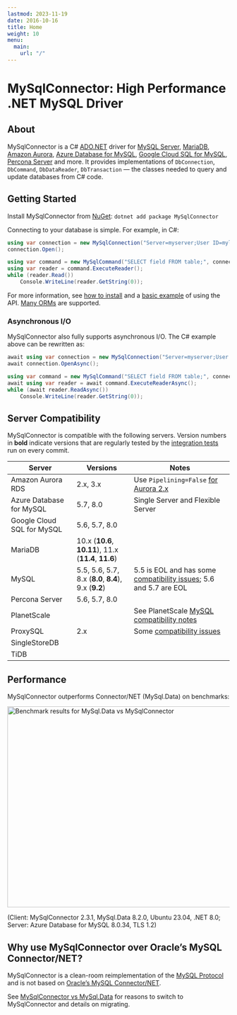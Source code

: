 ```yaml
---
lastmod: 2023-11-19
date: 2016-10-16
title: Home
weight: 10
menu:
  main:
    url: "/"
---
```


# MySqlConnector: High Performance .NET MySQL Driver

## About

MySqlConnector is a C# [ADO.NET](https://learn.microsoft.com/en-us/dotnet/framework/data/adonet/) driver for [MySQL Server](https://www.mysql.com/), [MariaDB](https://mariadb.org/),
[Amazon Aurora](https://aws.amazon.com/rds/aurora/),
[Azure Database for MySQL](https://azure.microsoft.com/en-us/products/mysql/),
[Google Cloud SQL for MySQL](https://cloud.google.com/sql/docs/mysql/),
[Percona Server](https://www.percona.com/software/mysql-database/percona-server) and more. It provides implementations of
`DbConnection`, `DbCommand`, `DbDataReader`, `DbTransaction` &mdash; the classes
needed to query and update databases from C# code.

## Getting Started

Install MySqlConnector from [NuGet](https://www.nuget.org/packages/MySqlConnector/): `dotnet add package MySqlConnector`

Connecting to your database is simple. For example, in C#:

```csharp
using var connection = new MySqlConnection("Server=myserver;User ID=mylogin;Password=mypass;Database=mydatabase");
connection.Open();

using var command = new MySqlCommand("SELECT field FROM table;", connection);
using var reader = command.ExecuteReader();
while (reader.Read())
    Console.WriteLine(reader.GetString(0));
```

For more information, see [how to install](./overview/installing/) and a [basic example](./tutorials/basic-api/) of using the API.
[Many ORMs](/overview/use-with-orms/) are supported.


### Asynchronous I/O

MySqlConnector also fully supports asynchronous I/O. The C# example above can be rewritten as:

```csharp
await using var connection = new MySqlConnection("Server=myserver;User ID=mylogin;Password=mypass;Database=mydatabase");
await connection.OpenAsync();

using var command = new MySqlCommand("SELECT field FROM table;", connection);
await using var reader = await command.ExecuteReaderAsync();
while (await reader.ReadAsync())
    Console.WriteLine(reader.GetString(0));
```

## Server Compatibility

MySqlConnector is compatible with the following servers.
Version numbers in **bold** indicate versions that are regularly tested by the [integration tests](https://dev.azure.com/mysqlnet/MySqlConnector/_build?definitionId=2&_a=summary) run on every commit.

Server  | Versions | Notes
--- | --- | ---
Amazon Aurora RDS | 2.x, 3.x | Use `Pipelining=False` [for Aurora 2.x](https://mysqlconnector.net/troubleshooting/aurora-freeze/)
Azure Database for MySQL | 5.7, 8.0 | Single Server and Flexible Server
Google Cloud SQL for MySQL | 5.6, 5.7, 8.0 |
MariaDB | 10.x (**10.6**, **10.11**), 11.x (**11.4**, **11.6**) |
MySQL | 5.5, 5.6, 5.7, 8.x (**8.0**, **8.4**), 9.x (**9.2**) | 5.5 is EOL and has some [compatibility issues](https://github.com/mysql-net/MySqlConnector/issues/1192); 5.6 and 5.7 are EOL
Percona Server | 5.6, 5.7, 8.0 |
PlanetScale | | See PlanetScale [MySQL compatibility notes](https://planetscale.com/docs/reference/mysql-compatibility)
ProxySQL | 2.x | Some [compatibility issues](https://github.com/search?q=repo%3Amysql-net%2FMySqlConnector+proxysql&type=issues)
SingleStoreDB | |
TiDB | |

## Performance

MySqlConnector outperforms Connector/NET (MySql.Data) on benchmarks:

<p><img src="https://files.logoscdn.com/v1/assets/15435916/optimized" alt="Benchmark results for MySql.Data vs MySqlConnector" width="736" height="454"></p>

(Client: MySqlConnector 2.3.1, MySql.Data 8.2.0, Ubuntu 23.04, .NET 8.0; Server: Azure Database for MySQL 8.0.34, TLS 1.2)

## Why use MySqlConnector over Oracle’s MySQL Connector/NET?

MySqlConnector is a clean-room reimplementation of the [MySQL Protocol](https://dev.mysql.com/doc/internals/en/client-server-protocol.html)
and is not based on [Oracle’s MySQL Connector/NET](https://github.com/mysql/mysql-connector-net).

See [MySqlConnector vs MySql.Data](/tutorials/migrating-from-connector-net/) for reasons to switch to MySqlConnector and details on migrating.
